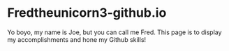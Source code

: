 # Fredtheunicorn3-github.io
Yo boyo, my name is Joe, but you can call me Fred. This page is to display my accomplishments and hone my Github skills!
